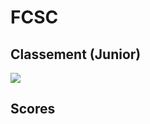 # FCSC

## Classement (Junior)

![](https://image.noelshack.com/fichiers/2020/19/2/1588678001-fcsc.png)

## Scores

